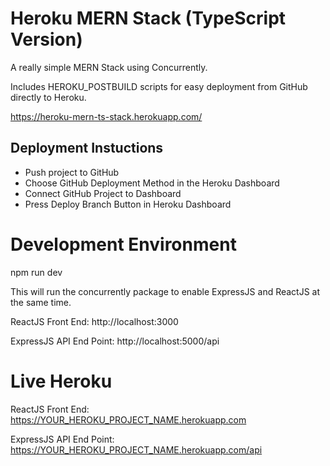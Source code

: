 # Heroku MERN Stack (TypeScript Version)

A really simple MERN Stack using Concurrently.

Includes HEROKU_POSTBUILD scripts for easy deployment from GitHub directly to Heroku.

https://heroku-mern-ts-stack.herokuapp.com/

## Deployment Instuctions

- Push project to GitHub
- Choose GitHub Deployment Method in the Heroku Dashboard
- Connect GitHub Project to Dashboard
- Press Deploy Branch Button in Heroku Dashboard

# Development Environment

npm run dev

This will run the concurrently package to enable ExpressJS and ReactJS at the same time.

ReactJS Front End: http://localhost:3000

ExpressJS API End Point: http://localhost:5000/api

# Live Heroku

ReactJS Front End: https://YOUR_HEROKU_PROJECT_NAME.herokuapp.com

ExpressJS API End Point: https://YOUR_HEROKU_PROJECT_NAME.herokuapp.com/api
